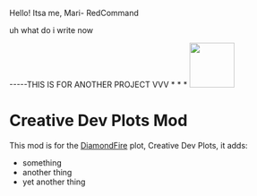 Hello! Itsa me, Mari- RedCommand


uh what do i write now

-----THIS IS FOR ANOTHER PROJECT VVV
*
*
*
     <img src="https://cdn.discordapp.com/attachments/875324438147645473/887596860053807115/Untitled_1.png" width="80" height="80"/>
# Creative Dev Plots Mod 
This mod is for the [DiamondFire](mcdiamondfire.com) plot, Creative Dev Plots, it adds:
* something
* another thing
* yet another thing

